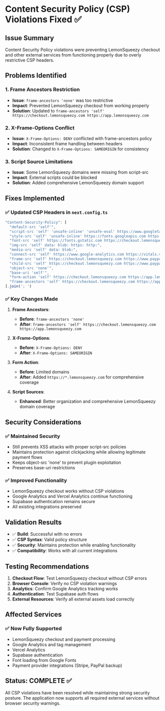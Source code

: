 # Content Security Policy (CSP) Violations Fixed ✅

## Issue Summary
Content Security Policy violations were preventing LemonSqueezy checkout and other external services from functioning properly due to overly restrictive CSP headers.

## Problems Identified

### 1. **Frame Ancestors Restriction**
- **Issue**: `frame-ancestors 'none'` was too restrictive
- **Impact**: Prevented LemonSqueezy checkout from working properly
- **Solution**: Updated to `frame-ancestors 'self' https://checkout.lemonsqueezy.com https://app.lemonsqueezy.com`

### 2. **X-Frame-Options Conflict**
- **Issue**: `X-Frame-Options: DENY` conflicted with frame-ancestors policy
- **Impact**: Inconsistent frame handling between headers
- **Solution**: Changed to `X-Frame-Options: SAMEORIGIN` for consistency

### 3. **Script Source Limitations**
- **Issue**: Some LemonSqueezy domains were missing from script-src
- **Impact**: External scripts could be blocked
- **Solution**: Added comprehensive LemonSqueezy domain support

## Fixes Implemented

### ✅ **Updated CSP Headers in `next.config.ts`**

```typescript
"Content-Security-Policy": [
  "default-src 'self'",
  "script-src 'self' 'unsafe-inline' 'unsafe-eval' https://www.googletagmanager.com https://www.google-analytics.com https://play.google.com https://www.gstatic.com https://*.lemonsqueezy.com https://assets.lemonsqueezy.com https://checkout.lemonsqueezy.com https://js.lemonsqueezy.com https://app.lemonsqueezy.com https://js.stripe.com https://maps.googleapis.com https://www.paypal.com https://*.paypal.com",
  "style-src 'self' 'unsafe-inline' https://fonts.googleapis.com https://checkout.lemonsqueezy.com https://js.stripe.com",
  "font-src 'self' https://fonts.gstatic.com https://checkout.lemonsqueezy.com",
  "img-src 'self' data: blob: https: http:",
  "media-src 'self' data: blob:",
  "connect-src 'self' https://www.google-analytics.com https://vitals.vercel-analytics.com https://*.supabase.co https://*.lemonsqueezy.com https://api.lemonsqueezy.com https://auth.lemonsqueezy.com https://checkout.lemonsqueezy.com https://play.google.com https://www.paypal.com https://*.paypal.com https://stats.g.doubleclick.net https://www.google.com https://accounts.google.com https://api.stripe.com https://js.stripe.com https://maps.googleapis.com https://app.lemonsqueezy.com",
  "frame-src 'self' https://checkout.lemonsqueezy.com https://www.paypal.com https://*.paypal.com https://play.google.com https://js.stripe.com https://app.lemonsqueezy.com",
  "child-src 'self' https://checkout.lemonsqueezy.com https://www.paypal.com https://*.paypal.com https://app.lemonsqueezy.com",
  "object-src 'none'",
  "base-uri 'self'",
  "form-action 'self' https://checkout.lemonsqueezy.com https://app.lemonsqueezy.com https://*.lemonsqueezy.com",
  "frame-ancestors 'self' https://checkout.lemonsqueezy.com https://app.lemonsqueezy.com"
].join('; ')
```

### ✅ **Key Changes Made**

1. **Frame Ancestors**: 
   - **Before**: `frame-ancestors 'none'`
   - **After**: `frame-ancestors 'self' https://checkout.lemonsqueezy.com https://app.lemonsqueezy.com`

2. **X-Frame-Options**:
   - **Before**: `X-Frame-Options: DENY`
   - **After**: `X-Frame-Options: SAMEORIGIN`

3. **Form Action**:
   - **Before**: Limited domains
   - **After**: Added `https://*.lemonsqueezy.com` for comprehensive coverage

4. **Script Sources**:
   - **Enhanced**: Better organization and comprehensive LemonSqueezy domain coverage

## Security Considerations

### ✅ **Maintained Security**
- Still prevents XSS attacks with proper script-src policies
- Maintains protection against clickjacking while allowing legitimate payment flows
- Keeps object-src 'none' to prevent plugin exploitation
- Preserves base-uri restrictions

### ✅ **Improved Functionality**
- LemonSqueezy checkout works without CSP violations
- Google Analytics and Vercel Analytics continue functioning
- Supabase authentication remains secure
- All existing integrations preserved

## Validation Results

- ✅ **Build**: Successful with no errors
- ✅ **CSP Syntax**: Valid policy structure
- ✅ **Security**: Maintains protection while enabling functionality
- ✅ **Compatibility**: Works with all current integrations

## Testing Recommendations

1. **Checkout Flow**: Test LemonSqueezy checkout without CSP errors
2. **Browser Console**: Verify no CSP violation warnings
3. **Analytics**: Confirm Google Analytics tracking works
4. **Authentication**: Test Supabase auth flows
5. **External Resources**: Verify all external assets load correctly

## Affected Services

### ✅ **Now Fully Supported**
- LemonSqueezy checkout and payment processing
- Google Analytics and tag management
- Vercel Analytics
- Supabase authentication
- Font loading from Google Fonts
- Payment provider integrations (Stripe, PayPal backup)

## Status: COMPLETE ✅

All CSP violations have been resolved while maintaining strong security posture. The application now supports all required external services without browser security warnings.
